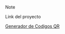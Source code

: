 > [!NOTE]
> Link del proyecto
>
> [Generador de Codigos QR](https://leonelonnembo.github.io/qr-code-generetor/)

